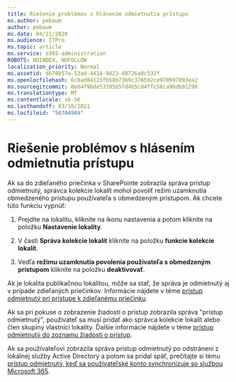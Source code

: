 ```yaml
---
title: Riešenie problémov s hlásením odmietnutia prístupu
ms.author: pebaum
author: pebaum
ms.date: 04/21/2020
ms.audience: ITPro
ms.topic: article
ms.service: o365-administration
ROBOTS: NOINDEX, NOFOLLOW
localization_priority: Normal
ms.assetid: d678b57a-53ad-4414-9423-d8726a0c532f
ms.openlocfilehash: 6c8ad84123fb58b73b9c378592ce970997893ea2
ms.sourcegitcommit: 0eb4f9bde53395b5fd4b5cd4ffc56ca96db91298
ms.translationtype: MT
ms.contentlocale: sk-SK
ms.lasthandoff: 03/10/2021
ms.locfileid: "50704909"
---
```

# <a name="troubleshoot-access-denied-messages"></a>Riešenie problémov s hlásením odmietnutia prístupu

Ak sa do zdieľaného priečinka v SharePointe zobrazila správa prístup odmietnutý, správca kolekcie lokalít mohol povoliť režim uzamknutia obmedzeného prístupu používateľa s obmedzeným prístupom. Ak chcete túto funkciu vypnúť: 
  
1. Prejdite na lokalitu, kliknite na ikonu nastavenia a potom kliknite na položku **Nastavenie lokality**.
    
2. V časti **Správa kolekcie lokalít** kliknite na položku **funkcie kolekcie lokalít**.
    
3. Vedľa **režimu uzamknutia povolenia používateľa s obmedzeným prístupom** kliknite na položku **deaktivovať**.
    
Ak je lokalita publikačnou lokalitou, môže sa stať, že správa je odmietnutý aj v prípade zdieľaných priečinkov. Informácie nájdete v téme [prístup odmietnutý pri prístupe k zdieľanému priečinku](https://answers.microsoft.com/windows/forum/windows_7-files/access-denied-to-share-folder/79fae49d-cddf-4845-8ac8-c141884d85fb).
  
Ak sa pri pokuse o zobrazenie žiadostí o prístup zobrazila správa "prístup odmietnutý", používateľ sa musí pridať ako správca kolekcie lokalít alebo člen skupiny vlastníci lokality. Ďalšie informácie nájdete v téme [prístup odmietnutý do zoznamu žiadosti o prístup](https://go.microsoft.com/fwlink/?linkid=2004220).
  
Ak sa používateľovi zobrazila správa prístup odmietnutý po odstránení z lokálnej služby Active Directory a potom sa pridal späť, prečítajte si tému [prístup odmietnutý, keď sa používateľské konto synchronizuje so službou Microsoft 365](https://go.microsoft.com/fwlink/?linkid=2004318).
  

